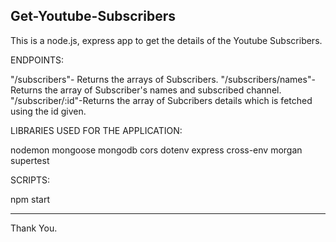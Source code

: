 Get-Youtube-Subscribers
-------------------------
This is a node.js, express app to get the details of the Youtube Subscribers.

ENDPOINTS:

"/subscribers"- Returns the arrays of Subscribers.
"/subscribers/names"- Returns the array of Subscriber's names and subscribed channel.
"/subscriber/:id"-Returns the array of Subcribers details which is fetched using the id given.

LIBRARIES USED FOR THE APPLICATION:

nodemon
mongoose
mongodb
cors
dotenv
express
cross-env
morgan
supertest

SCRIPTS:

npm start

-----------------------------------------------------------------------------------------

Thank You.




